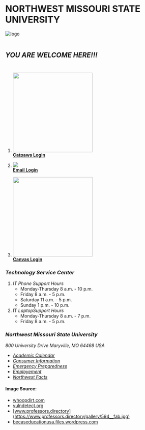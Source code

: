 # NORTHWEST MISSOURI STATE UNIVERSITY

![logo](https://becaseducationusa.files.wordpress.com/2014/09/26073.gif)
<br><br>

## *YOU ARE WELCOME HERE!!!*<br><br>

1. <img src="https://whoopdirt.com/wp-content/uploads/2016/03/paw.jpg" width="250" height="250"><br>
   [**Catpaws Login**](https://ssb.nwmissouri.edu/pls/PRODDAD/twbkwbis.P_WWWLogin)<br>

1. ![](https://vulndetect.org/assets/uploads/files/1557069647223-microsoft_outlook_2016_icon_256x256.ico)<br>
    [**Email Login**](https://sso.nwmissouri.edu/adfs/ls/?client-request-id=8e840139-ccb1-4d38-a657-dedcd513f14b&username=&wa=wsignin1.0&wtrealm=urn%3afederation%3aMicrosoftOnline&wctx=estsredirect%3d2%26estsrequest%3drQIIAY2RvW_TQADFfXFq2ghBBQwdK8QEcnx3Pju2pQrFcuqEpAQaJ6VZKscfiZM4Fxw7H11YGBAD6lwxMYCUrUzAn1AxdGGpgBXEBEyMJGJh7Bt-euPT791mURZpt-C_YH5JHvo-4h1v2f5LdC2zroKnL04-Kjuv975-_nT9V_kYXBlMwmA0okkUZD03mYObnTgejjRBoEncp7SXpb4fOJ4oS1mHhgKd2MI7AM4AmKdysphDElFUpCACVYgllCWqDWXHVXjXlyFPiIL5FsaYt2XXdXIy9mxFPE9dreaTuIOXoFFw6P1Orfk0Cg-GdBQfs2PDGevGfr5tFPRdqJtOfhaivlGq1ntQKZcGZlIhjhipqk0mzUQ2D6G5U6vM-oVeZ9IrmFbeNFtlvRU8rt6HzeI9s703Le5uN-w4eFSIRnGXtyJJnTYOfM-aPvB4tSuOLTX_cM5eyONblluICOnglOXo0BsE7lka_Ehfhqy2uppZZzaYTeZPGrxaWfh--f4LYMK7lefeyZM33-4wpyuCVWtM_KBi9z0kdI2Z0JJRXLfc1nhfgV2dyE69W6yVsBhst7eIho44cMRx3znwkwPPLjEf1i7wz3nmBoZ4sRrxmGwiRZNUjaDmXw2)<br>
1. <img src="https://www.professors.directory/gallery/594__fab.jpg" width="250" height="250"><br>
    [**Canvas Login**](https://nwmissouri.instructure.com/)<br>

### *Technology Service Center*
1. *IT Phone Support Hours*
   * Monday-Thursday   8 a.m. - 10 p.m.
   * Friday            8 a.m. - 5 p.m.
   * Saturday          11 a.m. - 5 p.m.
   * Sunday            1 p.m. - 10 p.m.
1. IT *LaptopSupport Hours*
   * Monday-Thursday   8 a.m. - 7 p.m.
   * Friday            8 a.m. - 5 p.m.

### *Northwest Missouri State University*

*800 University Drive*
*Maryville, MO 64468 USA*
* [*Academic Calendar*](https://www.nwmissouri.edu/academics/calendar.htm)
* [*Consumer Information*](https://www.nwmissouri.edu/facts/consumerinfo.htm)
* [*Emergency Preparedness*](https://www.nwmissouri.edu/alert/index.htm)
* [*Employement*](https://www.nwmissouri.edu/hr/index.htm)
* [*Northwest Facts*](https://www.nwmissouri.edu/facts/index.htm)<br>

#### Image Source:
* [whoopdirt.com](https://whoopdirt.com/wp-content/uploads/2016/03/paw.jpg)
* [vulndetect.org](https://vulndetect.org/assets/uploads/files/1557069647223-microsoft_outlook_2016_icon_256x256.ico)
* [www.professors.directory](https://www.professors.directory/gallery/594__fab.jpg)
* [becaseducationusa.files.wordpress.com](https://becaseducationusa.files.wordpress.com/2014/09/26073.gif)
